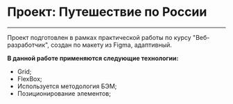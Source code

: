 # Проект: Путешествие по России
-----
Проект подготовлен в рамках практической работы по курсу "Веб-разработчик", создан по макету из Figma, адаптивный.

**В данной работе применяются следующие технологии:**
* Grid;
* FlexBox;
* Используется методология БЭМ;
* Позиционирование элементов;

